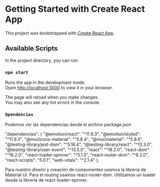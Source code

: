 # Getting Started with Create React App

This project was bootstrapped with [Create React App](https://github.com/facebook/create-react-app).

## Available Scripts

In the project directory, you can run:

### `npm start`

Runs the app in the development mode.\
Open [http://localhost:3000](http://localhost:3000) to view it in your browser.

The page will reload when you make changes.\
You may also see any lint errors in the console.

### `Dpendencias`

Podemos ver las dependencias desde el archivo package.json

"dependencies": {
    "@emotion/react": "^11.9.3",
    "@emotion/styled": "^11.9.3",
    "@mui/icons-material": "^5.8.4",
    "@mui/material": "^5.8.6",
    "@testing-library/jest-dom": "^5.16.4",
    "@testing-library/react": "^13.3.0",
    "@testing-library/user-event": "^13.5.0",
    "react": "^18.2.0",
    "react-dom": "^18.2.0",
    "react-loader-spinner": "^5.1.5",
    "react-router-dom": "^6.2.0",
    "react-scripts": "5.0.1",
    "web-vitals": "^2.1.4"
  },

Para nuestro diseño y creación de componentes usamos la libreria de Material Ui.
Para el routing usamos react-router-dom.
Utilizamos un loader desde la libreria de react-loader-spinner.
